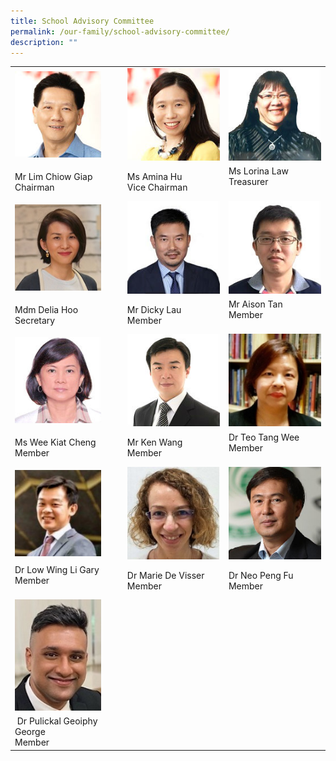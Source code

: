 ```yaml
---
title: School Advisory Committee
permalink: /our-family/school-advisory-committee/
description: ""
---
```


<table cellspacing="1" cellpadding="1">
<tbody>
<tr>
<td>
<img style="width: 83%;" src="/images/7a%20Mr%20Lim%20Chiow%20Giap.jpg" />
</td>
<td>
<img src="/images/2a%20Ms%20Amina%20Hu.jpg">
</td>
<td>
<img src="/images/8b%20Ms%20Lorina%20Law.jpg">
</td>
</tr>
<tr>
<td>Mr Lim Chiow Giap<br />Chairman</td>
<td>Ms Amina Hu<br />Vice Chairman</td>
<td>Ms Lorina Law<br />Treasurer<br /><br /></td>
</tr>
<tr>
<td>
<img style="width: 83%;" src="/images/Mdm%20Delia%20Hoo.jpg" />
</td>
<td>
<img src="/images/15b%20Lau%20Yan%20Hong.jpg">
</td>
<td>
<img src="/images/14a%20Aison%20Tan.jpg">
</td>
</tr>
<tr>
<td>Mdm Delia Hoo<br />Secretary</td>
<td>Mr Dicky Lau<br />Member</td>
<td>Mr Aison Tan<br />Member<br /><br /></td>
</tr>
<tr>
<td>
<img style="width: 83%;" src="/images/12a%20Wee%20Kiat%20Cheng.jpg" />
</td>
<td>
<img src="/images/9a%20Ken%20Wang.jpg">
</td>
<td>
<img src="/images/Dr%20Teo%20Tang%20Wee%20.jpg">
</td>
</tr>
<tr>
<td>Ms Wee Kiat Cheng<br />Member</td>
<td>Mr Ken Wang<br />Member</td>
<td>Dr Teo Tang Wee<br />Member<br /><br /></td>
</tr>
<tr>
<td>
<img style="width: 83%;" src="/images/Dr%20Low%20Wing%20Li%20Gary.jpg" />
</td>
<td>
<img src="/images/Dr%20Marie%20De%20Visser.jpg">	
</td>
<td>
<img src="/images/Dr%20Neo%20Peng%20Fu%20V21.jpg">	
</td>
</tr>
<tr>
<td>Dr Low Wing Li Gary<br />Member<br /><br /></td>
<td>Dr Marie De Visser<br />Member</td>
<td>Dr Neo Peng Fu<br />Member</td>
</tr>
<tr>
<td>
<img style="width: 83%;" src="/images/Dr%20Geoiphy.jpg" />
</td>
</tr>
<tr>
<td>&nbsp;Dr Pulickal Geoiphy George<br />Member</td>
</tr>
</tbody>
</table>